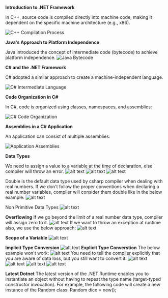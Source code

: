 **Introduction to .NET Framework**

In C++, source code is compiled directly into machine code, making it dependent on the specific machine architecture (e.g., x86).

![C++ Compilation Process](<cpp archi.png>)

**Java's Approach to Platform Independence**

Java introduced the concept of intermediate code (bytecode) to achieve platform independence.
![Java Bytecode](<java archi.png>)


**C# and the .NET Framework**

C# adopted a similar approach to create a machine-independent language.

![C# Intermediate Language](<csharp archi.png>)

**Code Organization in C#**

In C#, code is organized using classes, namespaces, and assemblies:

![C# Code Organization](<csharp code org.png>)

**Assemblies in a C# Application**

An application can consist of multiple assemblies:

![Application Assemblies](<csharp assemblies.png>) 

**Data Types**

We need to assign a value to a variable at the time of declaration, else compiler will throw an error.
![alt text](<naming conventions.png>)
![alt text](image.png)
![alt text](image-1.png)

Double is the default data type used by csharp compiler when dealing with real numbers. If we don't follow
the proper conventions when declaring a  real number variables, compiler will consider them double like
in the below example:
![alt text](image-2.png)

Non Primitive Data Types
![alt text](image-3.png)

**Overflowing**
If we go beyond the limit of a real number data type, compiler will assign zero to it.
![alt text](image-5.png)
If we want to throw an exception at runtime also, we use the below approach:
![alt text](image-6.png)

**Scope of a Variable**
![alt text](image-7.png)

**Implicit Type Conversion**
![alt text](image-8.png)
**Explicit Type Converstion**
The below example won't work:
![alt text](image-9.png)
You need to tell the compiler explicitly that you are aware of data loss, but you still want to convert it:
![alt text](image-10.png)
![alt text](image-11.png)
![alt text](image-12.png)
![alt text](image-13.png)




**Latest Dotnet**
The latest version of the .NET Runtime enables you to instantiate an object without having to repeat the type name (target-typed constructor invocation). For example, the following code will create a new instance of the Random class:
Random dice = new();